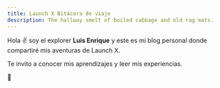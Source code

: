 ```yaml
---
title: Launch X Bitácora de viaje
description: The hallway smelt of boiled cabbage and old rag mats.
---
```


Hola ✌️  soy el explorer **Luis Enrique** y este es mi blog personal donde compartiré mis aventuras de Launch X.

Te invito a conocer mis aprendizajes y leer mis experiencias.

🚀
